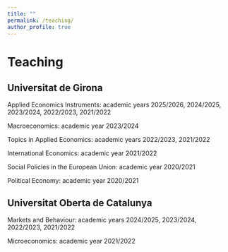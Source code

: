 ```yaml
---
title: ""
permalink: /teaching/
author_profile: true
---
```

Teaching
======

## Universitat de Girona

Applied Economics Instruments: academic years 2025/2026, 2024/2025, 2023/2024, 2022/2023, 2021/2022

Macroeconomics: academic year 2023/2024

Topics in Applied Economics: academic years 2022/2023, 2021/2022

International Economics: academic year 2021/2022

Social Policies in the European Union: academic year 2020/2021

Political Economy: academic year 2020/2021

## Universitat Oberta de Catalunya

Markets and Behaviour: academic years 2024/2025, 2023/2024, 2022/2023, 2021/2022

Microeconomics: academic year 2021/2022
